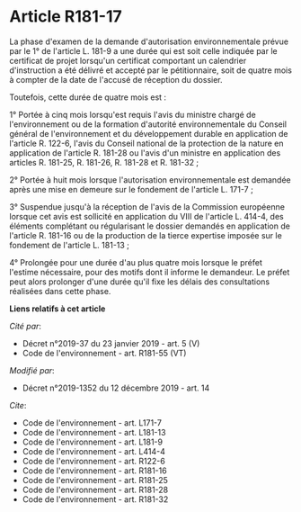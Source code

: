 # Article R181-17

La phase d'examen de la demande d'autorisation environnementale prévue par le 1° de l'article L. 181-9 a une durée qui est
soit celle indiquée par le certificat de projet lorsqu'un certificat comportant un calendrier d'instruction a été délivré et
accepté par le pétitionnaire, soit de quatre mois à compter de la date de l'accusé de réception du dossier. 

Toutefois, cette durée de quatre mois est : 

1° Portée à cinq mois lorsqu'est requis l'avis du ministre chargé de l'environnement ou de la formation d'autorité
environnementale du Conseil général de l'environnement et du développement durable en application de l'article R. 122-6,
l'avis du Conseil national de la protection de la nature en application de l'article R. 181-28 ou l'avis d'un ministre en
application des articles R. 181-25, R. 181-26, R. 181-28      et R. 181-32 ; 

2° Portée à huit mois lorsque l'autorisation environnementale est demandée après une mise en demeure sur le fondement de
l'article L. 171-7 ; 

3° Suspendue jusqu'à la réception de l'avis de la Commission européenne lorsque cet avis est sollicité en application du VIII
de l'article L. 414-4, des éléments complétant ou régularisant le dossier demandés en application de l'article R. 181-16 ou
de la production de la tierce expertise imposée sur le fondement de l'article L. 181-13 ; 

4° Prolongée pour une durée d'au plus quatre mois lorsque le préfet l'estime nécessaire, pour des motifs dont il informe le
demandeur. Le préfet peut alors prolonger d'une durée qu'il fixe les délais des consultations réalisées dans cette phase.

**Liens relatifs à cet article**

_Cité par_:

  - Décret n°2019-37 du 23 janvier 2019 - art. 5 (V)
  - Code de l'environnement - art. R181-55 (VT)

_Modifié par_:

  - Décret n°2019-1352 du 12 décembre 2019 - art. 14

_Cite_:

  - Code de l'environnement - art. L171-7
  - Code de l'environnement - art. L181-13
  - Code de l'environnement - art. L181-9
  - Code de l'environnement - art. L414-4
  - Code de l'environnement - art. R122-6
  - Code de l'environnement - art. R181-16
  - Code de l'environnement - art. R181-25
  - Code de l'environnement - art. R181-28
  - Code de l'environnement - art. R181-32
